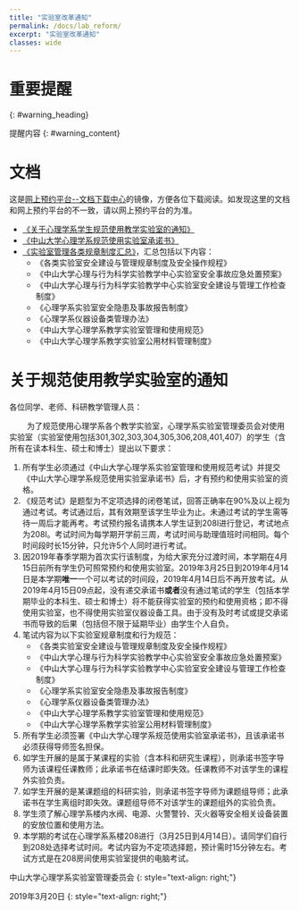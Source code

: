 ```yaml
---
title: "实验室改革通知"
permalink: /docs/lab_reform/
excerpt: "实验室改革通知"
classes: wide
---
```


# 重要提醒
{: #warning_heading}

提醒内容
{: #warning_content}

# 文档

这是[网上预约平台--文档下载中心](http://222.200.170.55:8081/Article/ShowList?ArticleCategoryId=8af1dbc8-9540-4471-b234-4586228e5c09&XPath=000)的镜像，方便各位下载阅读。如发现这里的文档和网上预约平台的不一致，请以网上预约平台的为准。

- [《关于心理学系学生规范使用教学实验室的通知》](https://neutrino3316.github.io/balyspusys/files/关于心理学系学生规范使用教学实验室的通知.pdf)
- [《中山大学心理学系规范使用实验室承诺书》](https://neutrino3316.github.io/balyspusys/files/中山大学心理学系规范使用实验室承诺书.pdf)
- [《实验室管理各类规章制度汇总》](https://neutrino3316.github.io/balyspusys/files/实验室管理各类规章制度汇总.pdf)，汇总包括以下内容：
    - 《各类实验室安全建设与管理规章制度及安全操作规程》
    - 《中山大学心理与行为科学实验教学中心实验室安全事故应急处置预案》
    - 《中山大学心理与行为科学实验教学中心实验室安全建设与管理工作检查制度》
    - 《心理学系实验室安全隐患及事故报告制度》
    - 《心理学系仪器设备类管理办法》
    - 《中山大学心理学系教学实验室管理和使用规范》
    - 《中山大学心理学系教学实验室公用材料管理制度》

# 关于规范使用教学实验室的通知

各位同学、老师、科研教学管理人员：

&nbsp;&nbsp;&nbsp;&nbsp;&nbsp;&nbsp;&nbsp;&nbsp;为了规范使用心理学系各个教学实验室，心理学系实验室管理委员会对使用实验室（实验室使用包括301,302,303,304,305,306,208,401,407）的学生（含所有在读本科生、硕士和博士）提出以下要求：

1. 所有学生必须通过《中山大学心理学系实验室管理和使用规范考试》并提交《中山大学心理学系规范使用实验室承诺书》后，才有预约和使用实验室的资格。
2. 《规范考试》是题型为不定项选择的闭卷笔试，回答正确率在90%及以上视为通过考试。考试通过后，其有效期至该学生毕业为止。未通过考试的学生需等待一周后才能再考。考试预约报名请携本人学生证到208I进行登记，考试地点为208I。考试时间为每学期开学前三周，考试时间与助理值班时间相同。每个时间段时长15分钟，只允许5个人同时进行考试。
3. 因2019年春季学期为首次实行该制度，为给大家充分过渡时间，本学期在4月15日前所有学生仍可照常预约和使用实验室。2019年3月25日到2019年4月14日是本学期**唯一**一个可以考试的时间段，2019年4月14日后不再开放考试。从2019年4月15日09点起，没有递交承诺书**或者**没有通过笔试的学生（包括本学期毕业的本科生、硕士和博士）将不能获得实验室的预约和使用资格；即不得使用实验室，也不得使用实验室仪器设备工具。由于没有及时考试或提交承诺书而导致的后果（包括但不限于延期毕业）由学生个人自负。
4. 笔试内容为以下实验室规章制度和行为规范：
    - 《各类实验室安全建设与管理规章制度及安全操作规程》
    - 《中山大学心理与行为科学实验教学中心实验室安全事故应急处置预案》
    - 《中山大学心理与行为科学实验教学中心实验室安全建设与管理工作检查制度》
    - 《心理学系实验室安全隐患及事故报告制度》
    - 《心理学系仪器设备类管理办法》
    - 《中山大学心理学系教学实验室管理和使用规范》
    - 《中山大学心理学系教学实验室公用材料管理制度》
5. 所有学生必须签署《中山大学心理学系规范使用实验室承诺书》，且该承诺书必须获得导师签名担保。
6. 如学生开展的是属于某课程的实验（含本科和研究生课程），则承诺书签字导师为该课程任课教师；此承诺书在结课时即失效。任课教师不对该学生的课程外实验负责。
7. 如学生开展的是某课题组的科研实验，则承诺书签字导师为课题组导师；此承诺书在学生离组时即失效。课题组导师不对该学生的课题组外的实验负责。
8. 学生须了解心理学系楼内水阀、电源、火警警铃、灭火器等安全相关设备装置的安放位置和使用方法。
9. 本学期的考试在心理学系系楼208进行（3月25日到4月14日）。请同学们自行到208处选择考试时间。考试内容为不定项选择题，预计需时15分钟左右。考试方式是在208房间使用实验室提供的电脑考试。

中山大学心理学系实验室管理委员会
{: style="text-align: right;"}

2019年3月20日
{: style="text-align: right;"}